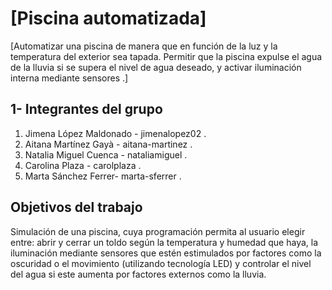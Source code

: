 # [Piscina automatizada]

[Automatizar una piscina de manera que en función de la luz y la temperatura del exterior sea tapada. Permitir que la piscina expulse el agua de la lluvia si se supera el nivel de agua deseado, y activar iluminación interna mediante sensores .]

## 1- Integrantes del grupo

 1. Jimena López Maldonado - jimenalopez02 .
 2. Aitana Martínez Gayà -  aitana-martinez .
 3. Natalia Miguel Cuenca -  nataliamiguel .
 4. Carolina Plaza -  carolplaza .
 5. Marta Sánchez Ferrer-  marta-sferrer .

## Objetivos del trabajo
Simulación de una piscina, cuya programación permita al usuario elegir entre: abrir y cerrar un toldo según la temperatura y humedad que haya, la iluminación mediante sensores que estén estimulados por factores como la oscuridad o el movimiento (utilizando tecnología LED) y controlar el nivel del agua si este aumenta por factores externos como la lluvia.

